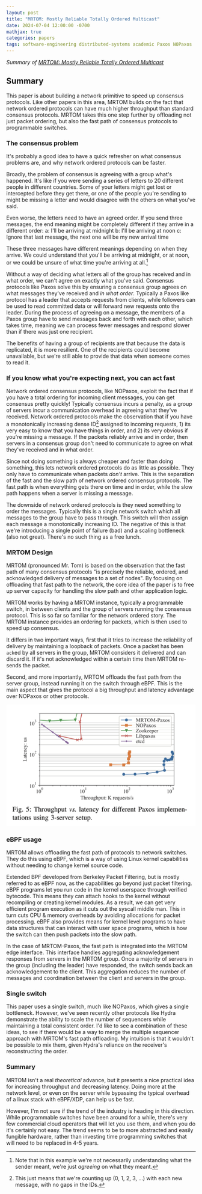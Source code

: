 ```yaml
---
layout: post
title: "MRTOM: Mostly Reliable Totally Ordered Multicast"
date: 2024-07-04 12:00:00 -0700
mathjax: true
categories: papers
tags: software-engineering distributed-systems academic Paxos NOPaxos
---
```


_Summary of [MRTOM: Mostly Reliable Totally Ordered Multicast](https://ieeexplore.ieee.org/document/10272412)_

## Summary

This paper is about building a network primitive to speed up consensus protocols. Like other papers in this area, MRTOM builds on the fact that network ordered protocols can have much higher throughput than standard consensus protocols. MRTOM takes this one step further by offloading not just packet ordering, but also the fast path of consensus protocols to programmable switches. 

### The consensus problem

It's probably a good idea to have a quick refresher on what consensus problems are, and why network ordered protocols can be faster. 

Broadly, the problem of consensus is agreeing with a group what's happened. It's like if you were sending a series of letters to 20 different people in different countries. Some of your letters might get lost or intercepted before they get there, or one of the people you're sending to might be missing a letter and would disagree with the others on what you've said. 

Even worse, the letters need to have an agreed order. If you send three messages, the end meaning might be completely different if they arrive in a different order:
a: I'll be arriving at midnight
b: I'll be arriving at noon
c: Ignore that last message, the next one will be my new arrival time

These three messages have different meanings depending on when they arrive. We could understand that you'll be arriving at midnight, or at noon, or we could be unsure of what time you're arriving at all.[^1]

[^1]: Note that in this example we're not necessarily understanding what the sender meant, we're just *agreeing* on what they meant. 

Without a way of deciding what letters all of the group has received and in what order, we can't agree on exactly what you've said. Consensus protocols like Paxos solve this by ensuring a consensus group agrees on what messages they've received and _in what order_. Typically a Paxos like protocol has a leader that accepts requests from clients, while followers can be used to read committed data or will forward new requests onto the leader. During the process of agreeing on a message, the members of a Paxos group have to send messages back and forth with each other, which takes time, meaning we can process fewer messages and respond slower than if there was just one recipient. 

The benefits of having a group of recipients are that because the data is replicated, it is more resilient. One of the recipients could become unavailable, but we're still able to provide that data when someone comes to read it. 

### If you know what you're expecting next, you can act fast

Network ordered consensus protocols, like NOPaxos, exploit the fact that if you have a total ordering for incoming client messages, you can get consensus pretty quickly! Typically consensus incurs a penalty, as a group of servers incur a communication overhead in agreeing what they've received. Network ordered protocols make the observation that if you have a monotonically increasing dense ID[^2] assigned to incoming requests, 1) its very easy to know that you have things in order, and 2) its very obvious if you're missing a message. If the packets reliably arrive and in order, then servers in a consensus group don't need to communicate to agree on what they've received and in what order.

[^2]: This just means that we're counting up (0, 1, 2, 3, ...) with each new message, with no gaps in the IDs. 

[^3]: or close enough to it that you can find it in your message buffer

Since not doing something is always cheaper and faster than doing something, this lets network ordered protocols do as little as possible. They only have to communicate when packets _don't_ arrive. This is the separation of the fast and the slow path of network ordered consensus protocols. The fast path is when everything gets there on time and in order, while the slow path happens when a server is missing a message. 

The downside of network ordered protocols is they need something to order the messages. Typically this is a single network switch which all messages to the group have to pass through. This switch will then assign each message a monotonically increasing ID. The negative of this is that we're introducing a single point of failure (bad) and a scaling bottleneck (also not great). There's no such thing as a free lunch. 

### MRTOM Design

MRTOM (pronounced Mr. Tom) is based on the observation that the fast path of many consensus protocols "is precisely the reliable, ordered, and acknowledged delivery of messages to a set of nodes". By focusing on offloading that fast path to the network, the core idea of the paper is to free up server capacity for handling the slow path and other application logic.

MRTOM works by having a MRTOM instance, typically a programmable switch, in between clients and the group of servers running the consensus protocol. This is so far so familiar for the network ordered story. The MRTOM instance provides an ordering for packets, which is then used to speed up consensus.

It differs in two important ways, first that it tries to increase the reliability of delivery by maintaining a loopback of packets. Once a packet has been `ack`ed by all servers in the group, MRTOM considers it delivered and can discard it. If it's not acknowledged within a certain time then MRTOM re-sends the packet. 

Second, and more importantly, MRTOM offloads the fast path from the server group, instead running it on the switch through eBPF. This is the main aspect that gives the protocol a big throughput and latency advantage over NOPaxos or other protocols.

![A graph showing a comparison of throughput versus latency for different Paxos implementations in a 3 node setup. MRTOM-Paxos shows lower latency and higher throughput than the other implementations, with NOPaxos being next best.](/assets/2024/07/ThroughputComp.png)

### eBPF usage

MRTOM allows offloading the fast path of protocols to network switches. They do this using eBPF, which is a way of using Linux kernel capabilities without needing to change kernel source code. 

Extended BPF developed from Berkeley Packet Filtering, but is mostly referred to as eBPF now, as the capabilities go beyond just packet filtering. eBPF programs let you run code in the kernel userspace through verified bytecode. This means they can attach hooks to the kernel without recompiling or creating kernel modules. As a result, we can get very efficient program execution as it cuts out the syscall middle man. This in turn cuts CPU & memory overheads by avoiding allocations for packet processing. eBPF also provides means for kernel level programs to have data structures that can interact with user space programs, which is how the switch can then push packets into the slow path. 

In the case of MRTOM-Paxos, the fast path is integrated into the MRTOM edge interface. This interface handles aggregating acknowledgement responses from servers in the MRTOM group. Once a majority of servers in the group (including the leader) have responded, the switch sends back an acknowledgement to the client. This aggregation reduces the number of messages and coordination between the client and servers in the group.

### Single switch

This paper uses a single switch, much like NOPaxos, which gives a single bottleneck. However, we've seen recently other protocols like Hydra demonstrate the ability to scale the number of sequencers while maintaining a total consistent order. I'd like to see a combination of these ideas, to see if there would be a way to merge the multiple sequencer approach with MRTOM's fast path offloading. My intuition is that it wouldn't be possible to mix them, given Hydra's reliance on the receiver's reconstructing the order. 

### Summary

MRTOM isn't a real _theoretical_ advance, but it presents a nice practical idea for increasing throughput and decreasing latency. Doing more at the network level, or even on the server while bypassing the typical overhead of a linux stack with eBPF/XDP, can help us be fast. 

However, I'm not sure if the trend of the industry is heading in this direction. While programmable switches have been around for a while, there's very few commercial cloud operators that will let you use them, and when you do it's certainly not easy. The trend seems to be to more abstracted and easily fungible hardware, rather than investing time programming switches that will need to be replaced in 4-5 years. 